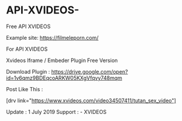 # API-XVIDEOS-
Free API XVIDEOS 

Example site: https://filmeleporn.com/

For API XVIDEOS 

Xvideos Iframe / Embeder Plugin Free Version

Download Plugin : https://drive.google.com/open?id=1v6qmz9BDEqcoARKW05KXgVfqvy748mqm

Post Like This  :

 [drv link="https://www.xvideos.com/video34507411/tutan_sex_video"] 
 
 Update : 1 July 2019 
 Support : -  XVIDEOS 
